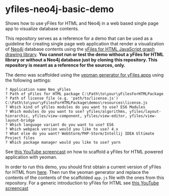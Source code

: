 # yfiles-neo4j-basic-demo
Shows how to use yFiles for HTML and Neo4j in a web based single page app to visualize database contents.

This repository serves as a reference for a demo that can be used as a guideline for creating single page web application that render a visualization of [Neo4j](https://www.neo4j.com) database contents using the [yFiles for HTML JavaScript graph drawing library](https://www.yworks.com/yfileshtml). __You cannot run or test the demo without a yFiles for HTML library or without a Neo4j database just by cloning this repository. This repository is meant as a reference for the sources, only.__

The demo was scaffolded using the [yeoman generator for yFiles apps](https://www.npmjs.com/package/generator-yfiles-app) using the following settings: 

```
? Application name Neo_yFiles
? Path of yFiles for HTML package C:\Path\to\your\yFilesForHTMLPackage
? Path of license file (e.g. 'path/to/license.js') C:\Path\to\your\yFilesForHTMLPackage\demos\resources\license.js
? Which kind of yFiles modules do you want to use? ES6 Modules
? Which modules do you want to use? yfiles/algorithms, yfiles/layout-hierarchic, yfiles/view-component, yfiles/view-editor, yfiles/view-layout-bridge
? Which language variant do you want to use? ES6
? Which webpack version would you like to use? 4.x
? What else do you want? WebStorm/PHP-Storm/Intellij IDEA Ultimate Project files
? Which package manager would you like to use? yarn
```
See [this YouTube screencast](https://youtu.be/Pj0yd1iFp9g) on how to scaffold a yFiles for HTML powered application with yeoman.

In order to run this demo, you should first obtain a current version of yFiles for HTML from [here](https://www.yworks.com/products/yfiles-for-html/evaluate). Then run the yeoman generator and replace the contents of the contents of the scaffolded `app.js` file with the ones from this repository. For a generic introduction to yFiles for HTML see [this YouTube screencast](https://youtu.be/QITNGXNGM3w)
